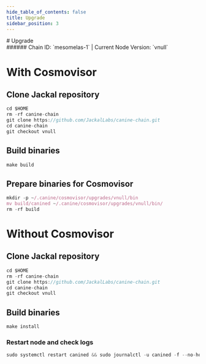 ```yaml
---
hide_table_of_contents: false
title: Upgrade
sidebar_position: 3
---
```


<div class="h1-with-icon icon-jackal">
# Upgrade
</div>
###### Chain ID: `mesomelas-1` | Current Node Version: `vnull`

# With Cosmovisor
## Clone Jackal repository
```js
cd $HOME
rm -rf canine-chain
git clone https://github.com/JackalLabs/canine-chain.git
cd canine-chain
git checkout vnull
 ```

## Build binaries
```js
make build
 ```

## Prepare binaries for Cosmovisor
```js
mkdir -p ~/.canine/cosmovisor/upgrades/vnull/bin
mv build/canined ~/.canine/cosmovisor/upgrades/vnull/bin/
rm -rf build
```

# Without Cosmovisor
## Clone Jackal repository
```js
cd $HOME
rm -rf canine-chain
git clone https://github.com/JackalLabs/canine-chain.git
cd canine-chain
git checkout vnull
 ```

## Build binaries
```js
make install
 ```

### Restart node and check logs
```js
sudo systemctl restart canined && sudo journalctl -u canined -f --no-hostname -o cat
```